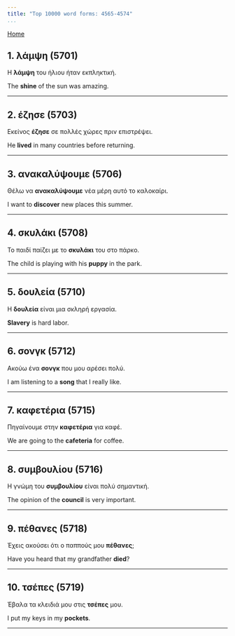 ```yaml
---
title: "Top 10000 word forms: 4565-4574"
...
```


[Home](./) 

## 1. λάμψη (5701)

Η **λάμψη** του ήλιου ήταν εκπληκτική.

The **shine** of the sun was amazing.

---

## 2. έζησε (5703)

Εκείνος **έζησε** σε πολλές χώρες πριν επιστρέψει.  

He **lived** in many countries before returning.

---

## 3. ανακαλύψουμε (5706)

Θέλω να **ανακαλύψουμε** νέα μέρη αυτό το καλοκαίρι.  

I want to **discover** new places this summer.

---

## 4. σκυλάκι (5708)

Το παιδί παίζει με το **σκυλάκι** του στο πάρκο.  

The child is playing with his **puppy** in the park.

---

## 5. δουλεία (5710)

Η **δουλεία** είναι μια σκληρή εργασία.  

**Slavery** is hard labor.

---

## 6. σονγκ (5712)

Ακούω ένα **σονγκ** που μου αρέσει πολύ.  

I am listening to a **song** that I really like.

---

## 7. καφετέρια (5715)

Πηγαίνουμε στην **καφετέρια** για καφέ.  

We are going to the **cafeteria** for coffee.

---

## 8. συμβουλίου (5716)

Η γνώμη του **συμβουλίου** είναι πολύ σημαντική.

The opinion of the **council** is very important.

---

## 9. πέθανες (5718)

Έχεις ακούσει ότι ο παππούς μου **πέθανες**;  

Have you heard that my grandfather **died**?

---

## 10. τσέπες (5719)

Έβαλα τα κλειδιά μου στις **τσέπες** μου.  

I put my keys in my **pockets**.

---

